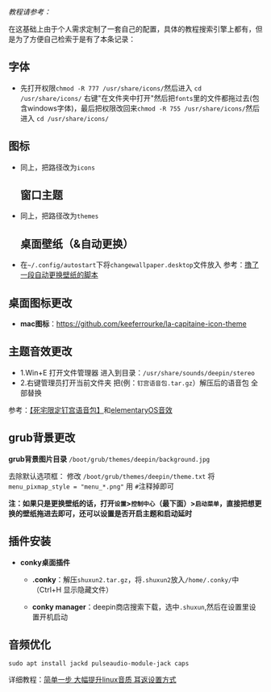 *教程请参考：*

在这基础上由于个人需求定制了一套自己的配置，具体的教程搜索引擎上都有，但是为了方便自己检索于是有了本条记录：

## 字体

   * 先打开权限`chmod -R 777 /usr/share/icons/`然后进入 `cd /usr/share/icons/` 右键"在文件夹中打开"然后把`fonts`里的文件都拖过去(包含windows字体)，最后把权限改回来`chmod -R 755 /usr/share/icons/`然后进入 `cd /usr/share/icons/`
## 图标
  * 同上，把路径改为`icons` 
    ## 窗口主题
  * 同上，把路径改为`themes`
    ## 桌面壁纸（&自动更换）
  * 在`~/.config/autostart`下将`changewallpaper.desktop`文件放入
    参考：[撸了一段自动更换壁纸的脚本](https://bbs.deepin.org/forum.php?mod=viewthread&tid=38940)

## 桌面图标更改

* **mac图标**：https://github.com/keeferrourke/la-capitaine-icon-theme

## 主题音效更改

* 1.Win+E 打开文件管理器  进入到目录：`/usr/share/sounds/deepin/stereo`
* 2.右键管理员打开当前文件夹  把(例：`钉宫语音包.tar.gz`）解压后的语音包 全部替换

参考：[【死宅限定钉宫语音包】](https://bbs.deepin.org/forum.php?mod=viewthread&tid=154264)和[elementaryOS音效](https://bbs.deepin.org/forum.php?mod=viewthread&tid=134778)

## grub背景更改

**grub背景图片目录**
 `/boot/grub/themes/deepin/background.jpg`

去除默认选项框：
修改 `/boot/grub/themes/deepin/theme.txt`
将 `menu_pixmap_style = "menu_*.png"`
用 `#`注释掉即可

**注：如果只是更换壁纸的话，打开`设置`>`控制中心`（最下面）>`启动菜单`，直接把想更换的壁纸拖进去即可，还可以设置是否开启主题和启动延时**

## 插件安装   

 * **conky桌面插件**
   * **.conky**：解压`shuxun2.tar.gz`，将`.shuxun2`放入`/home/.conky/`中（Ctrl+H 显示隐藏文件）

   * **conky manager**：deepin商店搜索下载，选中`.shuxun`,然后在设置里设置开机启动

## 音频优化

`sudo apt install jackd pulseaudio-module-jack caps`

详细教程：[简单一步 大幅提升linux音质 耳返设置方式](https://www.bilibili.com/video/av43862110)

